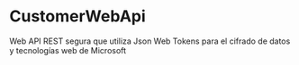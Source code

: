 # CustomerWebApi
Web API REST segura que utiliza Json Web Tokens para el cifrado de datos y tecnologías web de Microsoft

